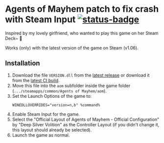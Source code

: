 # Agents of Mayhem patch to fix crash with Steam Input [![status-badge](https://woodpecker.jcm.re/api/badges/33/status.svg)](https://woodpecker.jcm.re/repos/33)
Inspired by my lovely girlfriend, who wanted to play this game on her Steam Deck~ 🩷

Works (only) with the latest version of the game on Steam (v1.06).

## Installation
1. Download the file `VERSION.dll` from the [latest release](https://github.com/JnCrMx/aom-sd-controller-fix/releases/latest) or download it from the [latest CI build](https://woodpecker.web.garage.jcm.re/artifacts/jcm/aom-sd-controller-fix/main/public/VERSION.dll).
2. Move this file into the `aom` subfolder inside the game folder (`.../steamapps/common/Agents of Mayhem/aom`).
3. Set the Launch Options of the game to:
   ```
   WINEDLLOVERRIDES="version=n,b" %command%
   ```
5. Enable Steam Input for the game.
6. Select the "Official Layout of Agents of Mayhem - Official Configuration" by "Deep Silver Volition" as the Controller Layout
   (if you didn't change it, this layout should already be selected).
7. Launch the game as normal.
